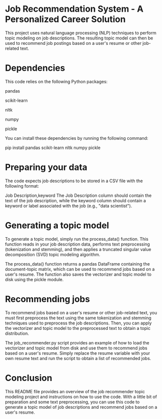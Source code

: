 # Job Recommendation System - A Personalized Career Solution

This project uses natural language processing (NLP) techniques to perform topic modeling on job descriptions. The resulting topic model can then be used to recommend job postings based on a user's resume or other job-related text.


# Dependencies
This code relies on the following Python packages:

pandas

scikit-learn

nltk

numpy

pickle

You can install these dependencies by running the following command:

pip install pandas scikit-learn nltk numpy pickle
# Preparing your data
The code expects job descriptions to be stored in a CSV file with the following format:

Job Description,keyword
The Job Description column should contain the text of the job description, while the keyword column should contain a keyword or label associated with the job (e.g., "data scientist").

# Generating a topic model
To generate a topic model, simply run the process_data() function. This function reads in your job description data, performs text preprocessing (tokenization and stemming), and then applies a truncated singular value decomposition (SVD) topic modeling algorithm.

The process_data() function returns a pandas DataFrame containing the document-topic matrix, which can be used to recommend jobs based on a user's resume. The function also saves the vectorizer and topic model to disk using the pickle module.

# Recommending jobs
To recommend jobs based on a user's resume or other job-related text, you must first preprocess the text using the same tokenization and stemming techniques used to preprocess the job descriptions. Then, you can apply the vectorizer and topic model to the preprocessed text to obtain a topic distribution.

The job_recommender.py script provides an example of how to load the vectorizer and topic model from disk and use them to recommend jobs based on a user's resume. Simply replace the resume variable with your own resume text and run the script to obtain a list of recommended jobs.

# Conclusion
This README file provides an overview of the job recommender topic modeling project and instructions on how to use the code. With a little bit of preparation and some text preprocessing, you can use this code to generate a topic model of job descriptions and recommend jobs based on a user's resume.
